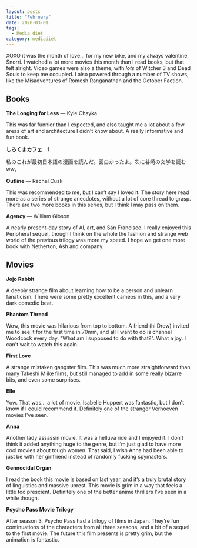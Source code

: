 ```yaml
---
layout: posts
title: "February"
date: 2020-03-01
tags:
  - Media diet
category: mediadiet
---
```


XOXO it was the month of love... for my new bike, and my always valentine Snorri. I watched a lot more movies this month than I read books, but that felt alright. Video games were also a theme, with _lots_ of Witcher 3 and Dead Souls to keep me occupied. I also powered through a number of TV shows, like the Misadventures of Romesh Ranganathan and the October Faction.

## Books

**The Longing for Less** — Kyle Chayka

This was far funnier than I expected, and also taught me a lot about a few areas of art and architecture I didn’t know about. A really informative and fun book.

**しろくまカフェ　1**

私のこれが最初日本語の漫画を読んだ。面白かったよ。次に谷崎の文学を読むww。

**Outline** — Rachel Cusk

This was recommended to me, but I can’t say I loved it. The story here read more as a series of strange anecdotes, without a lot of core thread to grasp. There are two more books in this series, but I think I may pass on them.

**Agency** — William Gibson

A nearly present-day story of AI, art, and San Francisco. I really enjoyed this Peripheral sequel, though I think on the whole the fashion and strange web world of the previous trilogy was more my speed. I hope we get one more book with Netherton, Ash and company.

## Movies

**Jojo Rabbit**

A deeply strange film about learning how to be a person and unlearn fanaticism. There were some pretty excellent cameos in this, and a very dark comedic beat.

**Phantom Thread**

Wow, this movie was hilarious from top to bottom. A friend (hi Drew) invited me to see it for the first time in 70mm, and all I want to do is channel Woodcock every day. "What am I supposed to do with that?". What a joy. I can't wait to watch this again.

**First Love**

A strange mistaken gangster film. This was much more straightforward than many Takeshi Miike films, but still managed to add in some really bizarre bits, and even some surprises. 

**Elle**

Yow. That was... a lot of movie. Isabelle Huppert was fantastic, but I don't know if I could recommend it. Definitely one of the stranger Verhoeven movies I've seen.

**Anna**

Another lady assassin movie. It was a helluva ride and I enjoyed it. I don’t think it added anything huge to the genre, but I’m just glad to have more cool movies about tough women. That said, I wish Anna had been able to just be with her girlfriend instead of randomly fucking spymasters.

**Gennocidal Organ**

I read the book this movie is based on last year, and it’s a truly brutal story of linguistics and massive unrest. This movie is grim in a way that feels a little too prescient. Definitely one of the better anime thrillers I’ve seen in a while though.

**Psycho Pass Movie Trilogy**

After season 3, Psycho Pass had a trilogy of films in Japan. They’re fun continuations of the characters from all three seasons, and a bit of a sequel to the first movie. The future this film presents is pretty grim, but the animation is fantastic.